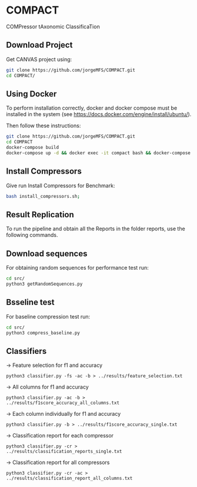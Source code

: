 # COMPACT
COMPressor tAxonomic ClassificaTion


## Download Project
Get CANVAS project using:
```bash
git clone https://github.com/jorgeMFS/COMPACT.git
cd COMPACT/
```

## Using Docker
To perform installation correctly, docker and docker compose must be installed in the system (see https://docs.docker.com/engine/install/ubuntu/). 


Then follow these instructions:
```sh
git clone https://github.com/jorgeMFS/COMPACT.git
cd COMPACT
docker-compose build
docker-compose up -d && docker exec -it compact bash && docker-compose down
```

## Install Compressors
Give run Install Compressors for Benchmark:
``` bash
bash install_compressors.sh;
```

## Result Replication
To run the pipeline and obtain all the Reports in the folder reports, use the following commands.




## Download sequences
For obtaining random sequences for performance test run:

``` bash
cd src/
python3 getRandomSequences.py 
```

## Bsseline test
For baseline compression test run:

``` bash
cd src/
python3 compress_baseline.py
```

## Classifiers

-> Feature selection for f1 and accuracy
```
python3 classifier.py -fs -ac -b > ../results/feature_selection.txt
```

-> All columns for f1 and accuracy
```
python3 classifier.py -ac -b > ../results/f1score_accuracy_all_columns.txt
```

-> Each column individually for f1 and accuracy
```
python3 classifier.py -b > ../results/f1score_accuracy_single.txt
```

-> Classification report for each compressor
```
python3 classifier.py -cr > ../results/classification_reports_single.txt
```

-> Classification report for all compressors
```
python3 classifier.py -cr -ac > ../results/classification_report_all_columns.txt
```
